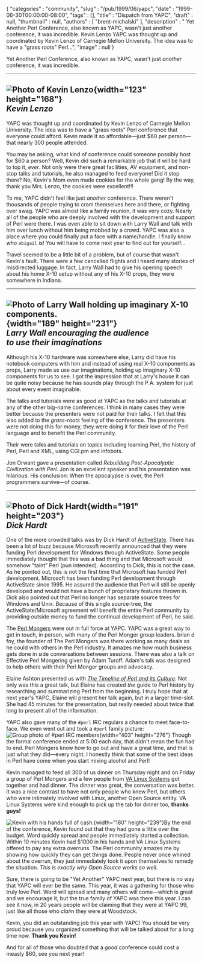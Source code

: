 {
   "categories" : "community",
   "slug" : "/pub/1999/06/yapc",
   "date" : "1999-06-30T00:00:00-08:00",
   "tags" : [],
   "title" : "Dispatch from YAPC",
   "draft" : null,
   "thumbnail" : null,
   "authors" : [
      "brent-michalski"
   ],
   "description" : " Yet Another Perl Conference, also known as YAPC, wasn't just another conference, it was incredible. Kevin Lenzo YAPC was thought up and coordinated by Kevin Lenzo of Carnegie Mellon University. The idea was to have a &quot;grass roots&quot; Perl...",
   "image" : null
}





Yet Another Perl Conference, also known as YAPC, wasn't just *another*
conference, it was incredible.

  -----------------------------------------------------------------------------------------
  ![Photo of Kevin Lenzo](/images/_pub_1999_06_yapc/kevin.jpg){width="123" height="168"}\
  *Kevin Lenzo*
  -----------------------------------------------------------------------------------------

YAPC was thought up and coordinated by Kevin Lenzo of Carnegie Mellon
University. The idea was to have a "grass roots" Perl conference that
everyone could afford. Kevin made it so affordable—just \$60 per
person—that nearly 300 people attended.

You may be asking, what kind of conference could someone possibly host
for \$60 a person? Well, Kevin did such a remarkable job that it will be
hard to top it, *ever*. Not only were there great facilities, AV
equipment, and non-stop talks and tutorials, he also managed to feed
everyone! Did it stop there? No, Kevin's Mom even made cookies for the
whole gang! By the way, thank you Mrs. Lenzo, the cookies were
excellent!!!

To me, YAPC didn't feel like just *another* conference. There weren't
thousands of people trying to cram themselves here and there, or
fighting over swag. YAPC was almost like a family reunion, it was very
cozy. Nearly all of the people who are deeply involved with the
development and support of Perl were there. I was even able to sit down
with Larry Wall and talk with him over lunch without him being mobbed by
a crowd. YAPC was also a place where you could finally put a face with a
name/handle. I finally know *who* `abigail` is! You will have to come
next year to find out for yourself...

Travel seemed to be a little bit of a problem, but of course that wasn't
Kevin's fault. There were a few cancelled flights and I heard many
stories of misdirected luggage. In fact, Larry Wall had to give his
opening speech about his home X-10 setup without any of his X-10 props,
they were somewhere in Indiana.

  ------------------------------------------------------------------------------------------------------------------------------------
  ![Photo of Larry Wall holding up imaginary X-10 components.](/images/_pub_1999_06_yapc/larry_x10_1.jpg){width="189" height="231"}\
  *Larry Wall encouraging the audience\
  to use their imaginations*
  ------------------------------------------------------------------------------------------------------------------------------------

Although his X-10 hardware was somewhere else, Larry did have his
notebook computers with him and instead of using real X-10 components as
props, Larry made us use our imaginations, holding up imaginary X-10
components for us to see. I got the impression that at Larry's house it
can be quite noisy because he has sounds play through the P.A. system
for just about every event imaginable.

The talks and tutorials were as good at YAPC as the talks and tutorials
at any of the other big-name conferences. I think in many cases they
were better because the presenters were not paid for their talks. I felt
that this also added to the *grass-roots* feeling of the conference. The
presenters were not doing this for money, they were doing it for their
love of the Perl language and to benefit the Perl community.

Their were talks and tutorials on topics including learning Perl, the
history of Perl, Perl and XML, using CGI.pm and infobots.

Jon Orwant gave a presentation called *Rebuilding Post-Apocalyptic
Civilization with Perl*. Jon is an excellent speaker and his
presentation was hilarious. His conclusion: When the apocalypse is over,
the Perl programmers survive—of course.

  ------------------------------------------------------------------------------------------------
  ![Photo of Dick Hardt ](/images/_pub_1999_06_yapc/dick_hardt_1.jpg){width="191" height="203"}\
  *Dick Hardt*
  ------------------------------------------------------------------------------------------------

One of the more crowded talks was by Dick Hardt of
[ActiveState](http://www.activestate.com). There has been a lot of buzz
because Microsoft recently announced that they were funding Perl
development for Windows through ActiveState. Some people immediately
thought that this was a bad thing and that Microsoft would somehow
"taint" Perl (pun intended). According to Dick, this is not the case. As
he pointed out, this is not the first time that Microsoft has funded
Perl development. Microsoft has been funding Perl development through
ActiveState since 1995. He assured the audience that Perl will still be
openly developed and would not have a bunch of proprietary features
thrown in. Dick also pointed out that Perl no longer has separate source
trees for Windows and Unix. Because of this single source-tree, the
ActiveState/Microsoft agreement will benefit the entire Perl community
by providing outside money to fund the continual development of Perl, he
said.

The [Perl Mongers](http://www.pm.org) were out in full force at YAPC.
YAPC was a great way to get in touch, in person, with many of the Perl
Monger group leaders. brian d foy, the founder of The Perl Mongers was
there working as many deals as he could with others in the Perl
industry. It amazes me how much business gets done in side conversations
between sessions. There was also a talk on Effective Perl Mongering
given by Adam Turoff. Adam's talk was designed to help others with their
Perl Monger groups and advocacy.

Elaine Ashton presented us with *[The Timeline of Perl and its
Culture](http://chaos.wustl.edu/perlhistory/)*. Not only was this a
great talk, but Elaine has created *the* guide to Perl history by
researching and summarizing Perl from the beginning. I truly hope that
at next year's YAPC, Elaine will present her talk again, but in a larger
time-slot. She had 45 minutes for the presentation, but really needed
about twice that long to present all of the information.

YAPC also gave many of the `#perl` IRC regulars a chance to meet
face-to-face. We even went out and took a `#perl` family picture:\
![Group photo of \#perl IRC
members](/images/_pub_1999_06_yapc/perl_1.jpg){width="403" height="276"}
Though the formal conference ended at 5:00 each day, that didn't mean
the fun had to end. Perl Mongers know how to go out and have a great
time, and that is just what they did—every night. I honestly think that
some of the best ideas in Perl have come when you start mixing alcohol
and Perl!

Kevin managed to feed all 300 of us dinner on Thursday night and on
Friday a group of Perl Mongers and a few people from [VA Linux
Systems](http://www.valinux.com) got together and had dinner. The dinner
was great, the conversation was better. It was a nice contrast to have
not only people who knew Perl, but others who were intimately involved
with Linux, another Open Source entity. VA Linux Systems were kind
enough to pick up the tab for dinner too, **thanks guys!**

![Kevin with his hands full of
cash.](/images/_pub_1999_06_yapc/kevin_money2.jpg){width="180"
height="239"}By the end of the conference, Kevin found out that they had
gone a little over the budget. Word quickly spread and people
immediately started a collection. Within 10 minutes Kevin had \$1000 in
his hands and VA Linux Systems offered to pay any extra overruns. The
Perl community amazes me by showing how quickly they can get things
done. People never once whined about the overrun, they just immediately
took it upon themselves to remedy the situation. *This is exactly why
Open Source works so well*.

Sure, there is going to be "Yet Another" YAPC next year, but there is no
way that YAPC will ever be the same. This year, it was a gathering for
those who truly love Perl. Word will spread and many others will
come—which is great and we encourage it, but the true family of YAPC was
there this year. I can see it now, in 20 years people will be claiming
that they were at YAPC 99, just like all those who *claim* they were at
Woodstock.

Kevin, you did an outstanding job this year with YAPC! You should be
very proud because you organized something that will be talked about for
a long time now. **Thank you Kevin!**

And for all of those who doubted that a *good* conference could cost a
measly \$60, see you next year!


